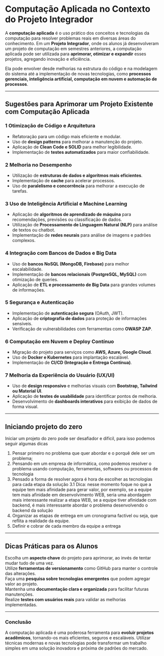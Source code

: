 # **Computação Aplicada no Contexto do Projeto Integrador**  

A **computação aplicada** é o uso prático dos conceitos e tecnologias da computação para resolver problemas reais em diversas áreas do conhecimento. Em um **Projeto Integrador**, onde os alunos já desenvolveram um projeto de computação em semestres anteriores, a computação aplicada pode ser utilizada para **aprimorar, otimizar e expandir** esses projetos, agregando inovação e eficiência.

Ela pode envolver desde melhorias na estrutura do código e na modelagem do sistema até a implementação de novas tecnologias, como **processos gerenciais, inteligência artificial, computação em nuvem e automação de processos**.

---

## **Sugestões para Aprimorar um Projeto Existente com Computação Aplicada**  

### 1 **Otimização de Código e Arquitetura**  
- Refatoração para um código mais eficiente e modular.  
- Uso de **design patterns** para melhorar a manutenção do projeto.  
- Aplicação de **Clean Code e SOLID** para melhor legibilidade.  
- Implementação de **testes automatizados** para maior confiabilidade.

### 2 **Melhoria no Desempenho**  
- Utilização de **estruturas de dados e algoritmos mais eficientes**.  
- Implementação de **cache** para acelerar processos.  
- Uso de **paralelismo e concorrência** para melhorar a execução de tarefas.  

### 3 **Uso de Inteligência Artificial e Machine Learning**  
- Aplicação de **algoritmos de aprendizado de máquina** para recomendações, previsões ou classificação de dados.  
- Utilização de **Processamento de Linguagem Natural (NLP)** para análise de textos ou chatbot.  
- Implementação de **redes neurais** para análise de imagens e padrões complexos.  

### 4 **Integração com Bancos de Dados e Big Data**  
- Uso de **bancos NoSQL (MongoDB, Firebase)** para melhor escalabilidade.  
- Implementação de **bancos relacionais (PostgreSQL, MySQL)** com otimização de queries.  
- Aplicação de **ETL e processamento de Big Data** para grandes volumes de informações.

### 5 **Segurança e Autenticação**  
- Implementação de **autenticação segura** (OAuth, JWT).  
- Aplicação de **criptografia de dados** para proteção de informações sensíveis.  
- Verificação de vulnerabilidades com ferramentas como **OWASP ZAP**.  

### 6 **Computação em Nuvem e Deploy Contínuo**  
- Migração do projeto para serviços como **AWS, Azure, Google Cloud**.  
- Uso de **Docker e Kubernetes** para implantação escalável.  
- Implementação de **CI/CD (Integração e Entrega Contínua)**.  

### 7 **Melhoria da Experiência do Usuário (UX/UI)**  
- Uso de **design responsivo** e melhorias visuais com **Bootstrap, Tailwind ou Material UI**.  
- Aplicação de **testes de usabilidade** para identificar pontos de melhoria.  
- Desenvolvimento de **dashboards interativos** para exibição de dados de forma visual.  

---

## Iniciando projeto do zero
Iniciar um projeto do zero pode ser desafiador e dificil, para isso podemos seguir algumas dicas

1. Pensar primeiro no problema que quer abordar e o porquê dele ser um problema;
2. Pensando em um empresa de informática, como podemos resolver o problema usando computação, ferramentas, softwares ou processos de tecnologia
3. Pensado a forma de resolver agora é hora de escolher as tecnologias para cada etapa da solução
   3.1 Dica: nesse momento foque no que a equipe tem mais afinidade para gerar valor, por exemplo, se a equipe tem mais afinidade em desenvolvimento WEB, seria uma abordagem mais interessante realizar a etapa WEB, se a equipe tiver afinidade com backend, é mais interessante abordar o problema desenvolvendo o backend da solução
4. Organizar as etapas de entrega em um cronograma factível ou seja, que reflita a realidade da equipe.
5. Definir e cobrar de cada membro da equipe a entrega

---

## **Dicas Práticas para os Alunos**  
 Escolha um **aspecto chave** do projeto para aprimorar, ao invés de tentar mudar tudo de uma vez.  
 Utilize **ferramentas de versionamento** como GitHub para manter o controle das alterações.  
 Faça uma **pesquisa sobre tecnologias emergentes** que podem agregar valor ao projeto.  
 Mantenha uma **documentação clara e organizada** para facilitar futuras manutenções.  
 Realize **testes com usuários reais** para validar as melhorias implementadas.  

---

### **Conclusão**  
A computação aplicada é uma poderosa ferramenta para **evoluir projetos acadêmicos**, tornando-os mais eficientes, seguros e escaláveis. Utilizar técnicas modernas e novas tecnologias pode transformar um trabalho simples em uma solução inovadora e próxima de padrões do mercado.
